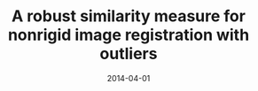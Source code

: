 ---
title: "A robust similarity measure for nonrigid image registration with outliers"
collection: publications
permalink: 
excerpt: 'Robust cosine similarity measure'
date: 2014-04-01
venue: 'IEEE 11th International Symposium on Biomedical Imaging (ISBI)'
paperurl: http://ieeexplore.ieee.org/abstract/document/6867934/
citation: '<b>Pszczolkowski, S.</b>, Zafeiriou, S., Ledig, C. and Rueckert, D., 2014, April. &quot;A robust similarity measure for nonrigid image registration with outliers&quot; <i>In Biomedical Imaging (ISBI), 2014 IEEE 11th International Symposium on</i> (pp. 568-571). IEEE'
---
